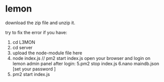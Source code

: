 # lemon
<p>download the zip file and unzip it.</p>


try to fix the error if you have:
1. cd L3MON
2. cd server
3. upload the node-module file here
4. node index.js // pm2 start index.js
open your browser and login on lemon admin panel
after login:
5.pm2 stop index.js
6.nano maindb.json [set your password ]
7. pm2 start index.js
